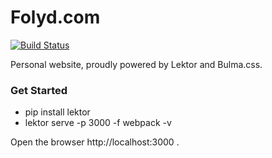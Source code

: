 # Folyd.com

[![Build Status](https://travis-ci.com/Folyd/folyd.github.io.svg?branch=master)](https://travis-ci.com/Folyd/folyd.github.io)

Personal website, proudly powered by Lektor and Bulma.css.

### Get Started

- pip install lektor
- lektor serve -p 3000 -f webpack -v

Open the browser http://localhost:3000 .